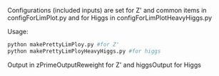 Configurations (included inputs) are set for Z' and common items in configForLimPlot.py and for Higgs in configForLimPlotHeavyHiggs.py 

Usage: 

```bash
python makePrettyLimPloy.py #for Z'
python makePrettyLimPloyHeavyHiggs.py #for higgs
```

Output in zPrimeOutputReweight for Z' and higgsOutput for Higgs
